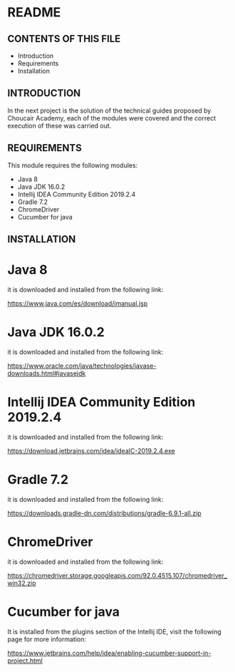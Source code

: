 # README

## CONTENTS OF THIS FILE
   
* Introduction
* Requirements
* Installation




## INTRODUCTION

In the next project is the solution of the technical guides proposed by Choucair Academy,
each of the modules were covered and the correct execution of these was carried out.

## REQUIREMENTS

This module requires the following modules:

* Java 8
* Java JDK 16.0.2
* Intellij IDEA Community Edition 2019.2.4
* Gradle 7.2
* ChromeDriver
* Cucumber for java



## INSTALLATION
 
# Java 8

it is downloaded and installed from the following link:

https://www.java.com/es/download/imanual.jsp

# Java JDK 16.0.2

it is downloaded and installed from the following link:

https://www.oracle.com/java/technologies/javase-downloads.html#javasejdk

# Intellij IDEA Community Edition 2019.2.4

it is downloaded and installed from the following link:

https://download.jetbrains.com/idea/ideaIC-2019.2.4.exe

# Gradle 7.2

it is downloaded and installed from the following link:

https://downloads.gradle-dn.com/distributions/gradle-6.9.1-all.zip

# ChromeDriver

it is downloaded and installed from the following link:

https://chromedriver.storage.googleapis.com/92.0.4515.107/chromedriver_win32.zip

# Cucumber for java

It is installed from the plugins section of the Intellij IDE, visit the following page for more information:

https://www.jetbrains.com/help/idea/enabling-cucumber-support-in-project.html



